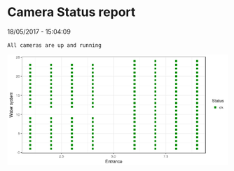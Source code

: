 Camera Status report
================
18/05/2017 - 15:04:09

    All cameras are up and running

![](camreport_files/figure-markdown_github/unnamed-chunk-2-1.png)
